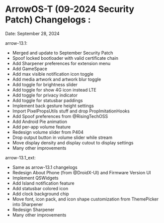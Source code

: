 ArrowOS-T (09-2024 Security Patch) Changelogs :
==============================================

Date: September 28, 2024

arrow-13.1:
- Merged and update to September Security Patch
- Spoof locked bootloader with valid certificate chain
- Add Sharpener preferences for extension menu
- Add GameSpace
- Add max visible notification icon toggle
- Add media artwork and artwork blur toggle
- Add toggle for brightness slider
- Add toggle for show 4G icon instead LTE
- Add toggle for privacy indicator
- Add toggle for statusbar paddings
- Implement back gesture height settings
- Import PixelPropsUtils stuff and drop PropImitationHooks
- Add Spoof preferences from @RisingTechOSS
- Add Android Pie animation
- Add per-app volume feature
- Redesign volume slider from P404
- Drop output button in volume slider while stream
- Move display density and display cutout to display settings
- Many other improvements

arrow-13.1_ext:
- Same as arrow-13.1 changelogs
- Redesign About Phone (from @DroidX-UI) and Firmware Version UI
- Implement QSWidgets
- Add Island notification feature
- Add statusbar colored icon
- Add clock background chip
- Move font, icon pack, and icon shape customization from ThemePicker into Sharpener
- Redesign Sharpener
- Many other improvements
